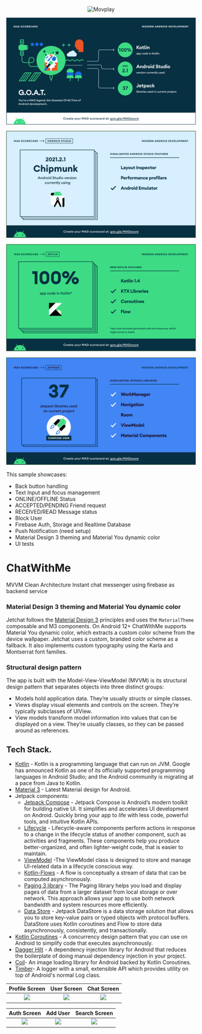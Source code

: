 <p align="center"><img src="screenshots/movColored.png" alt="Movplay"</p>
<p align="center"><img src="screenshots/summary.png" alt="Movplay"></p>
<p align="center"><img src="screenshots/studio.png" alt="Movplay"></p>
<p align="center"><img src="screenshots/kotlin.png" alt="Movplay"></p>
<p align="center"><img src="screenshots/jetpack.png" alt="Movplay"></p>

This sample showcases:

* Back button handling
* Text Input and focus management
* ONLINE/OFFLINE Status
* ACCEPTED/PENDING Friend request
* RECEIVED/READ Message status
* Block User
* Firebase Auth, Storage and Realtime Database
* Push Notification (need setup)
* Material Design 3 theming and Material You dynamic color
* UI tests

# ChatWithMe
MVVM Clean Architecture Instant chat messenger using firebase as backend service

### Material Design 3 theming and Material You dynamic color
Jetchat follows the [Material Design 3](https://m3.material.io) principles and uses the `MaterialTheme` composable and M3 components. On Android 12+ ChatWithMe supports Material You dynamic color, which extracts a custom color scheme from the device wallpaper. Jetchat uses a custom, branded color scheme as a fallback. It also implements custom typography using the Karla and Montserrat font families.


### Structural design pattern
The app is built with the Model-View-ViewModel (MVVM) is its structural design pattern that separates objects into three distinct groups:
- Models hold application data. They’re usually structs or simple classes.
- Views display visual elements and controls on the screen. They’re typically subclasses of UIView.
- View models transform model information into values that can be displayed on a view. They’re usually classes, so they can be passed around as references.


## Tech Stack.
- [Kotlin](https://developer.android.com/kotlin) - Kotlin is a programming language that can run on JVM. Google has announced Kotlin as one of its officially supported programming languages in Android Studio; and the Android community is migrating at a pace from Java to Kotlin.
- [Material 3](https://m3.material.io/foundations/accessible-design/overview) - Latest Material design for Android.
- Jetpack components:
    - [Jetpack Compose](https://developer.android.com/jetpack/compose) - Jetpack Compose is Android’s modern toolkit for building native UI. It simplifies and accelerates UI development on Android. Quickly bring your app to life with less code, powerful tools, and intuitive Kotlin APIs.
    - [Lifecycle](https://developer.android.com/topic/libraries/architecture/lifecycle) - Lifecycle-aware components perform actions in response to a change in the lifecycle status of another component, such as activities and fragments. These components help you produce better-organized, and often lighter-weight code, that is easier to maintain.
    - [ViewModel](https://developer.android.com/topic/libraries/architecture/viewmodel) -The ViewModel class is designed to store and manage UI-related data in a lifecycle conscious way.
    - [Kotlin-Flows](https://developer.android.com/kotlin/flow) - A flow is conceptually a stream of data that can be computed asynchronously.
    - [Paging 3 library](https://developer.android.com/topic/libraries/architecture/paging/v3-overview) - The Paging library helps you load and display pages of data from a larger dataset from local storage or over network. This approach allows your app to use both network bandwidth and system resources more efficiently.
    - [Data Store](https://developer.android.com/topic/libraries/architecture/datastore) - Jetpack DataStore is a data storage solution that allows you to store key-value pairs or typed objects with protocol buffers. DataStore uses Kotlin coroutines and Flow to store data asynchronously, consistently, and transactionally.
- [Kotlin Coroutines](https://developer.android.com/kotlin/coroutines) - A concurrency design pattern that you can use on Android to simplify code that executes asynchronously.
- [Dagger Hilt](https://developer.android.com/training/dependency-injection/hilt-android) - A dependency injection library for Android that reduces the boilerplate of doing manual dependency injection in your project.
- [Coil](https://coil-kt.github.io/coil/compose/)- An image loading library for Android backed by Kotlin Coroutines.
- [Timber](https://github.com/JakeWharton/timber)- A logger with a small, extensible API which provides utility on top of Android's normal Log class.



|         Profile Screen           |           User Screen            |                Chat Screen              |
| :----------------------------------: | :---------------------------------------: | :---------------------------------------: |
|      ![](screenshots/movie.png)      |        ![](screenshots/show.png)          |        ![](screenshots/search.png)        |

|         Auth Screen           |           Add User            |                Search Screen              |
| :----------------------------------: | :---------------------------------------: | :---------------------------------------: |
|      ![](screenshots/movie.png)      |        ![](screenshots/show.png)          |        ![](screenshots/search.png)        |


